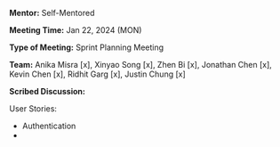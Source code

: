 **Mentor:** Self-Mentored

**Meeting Time:** Jan 22, 2024 (MON)

**Type of Meeting:** Sprint Planning Meeting

**Team:** Anika Misra [x], Xinyao Song [x], Zhen Bi [x], Jonathan Chen [x], Kevin Chen [x], Ridhit Garg [x], Justin Chung [x]

**Scribed Discussion:**

User Stories:

- Authentication
- 
